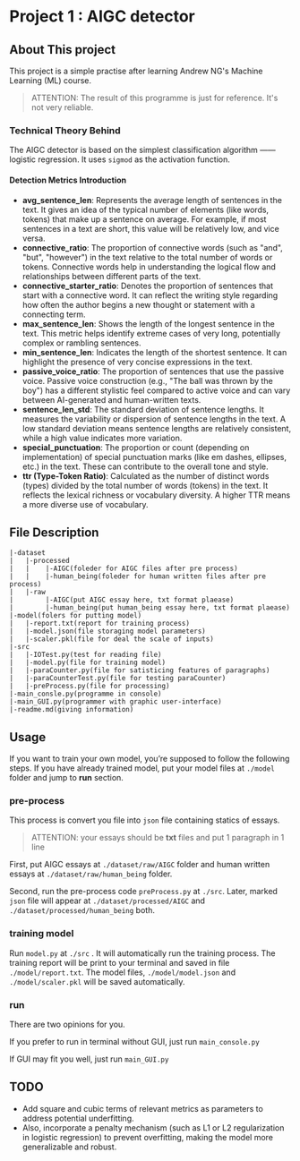 # Project 1 : AIGC detector

## About This project

This project is a simple practise after learning Andrew NG's Machine Learning (ML) course.

> ATTENTION: The result of this programme is just for reference. It's not very reliable.

### Technical Theory Behind
 
The AIGC detector is based on the simplest classification algorithm —— logistic regression. It uses `sigmod` as the activation function.
#### Detection Metrics Introduction
- **avg_sentence_len**: Represents the average length of sentences in the text. It gives an idea of the typical number of elements (like words, tokens) that make up a sentence on average. For example, if most sentences in a text are short, this value will be relatively low, and vice versa.
- **connective_ratio**: The proportion of connective words (such as "and", "but", "however") in the text relative to the total number of words or tokens. Connective words help in understanding the logical flow and relationships between different parts of the text.
- **connective_starter_ratio**: Denotes the proportion of sentences that start with a connective word. It can reflect the writing style regarding how often the author begins a new thought or statement with a connecting term.
- **max_sentence_len**: Shows the length of the longest sentence in the text. This metric helps identify extreme cases of very long, potentially complex or rambling sentences.
- **min_sentence_len**: Indicates the length of the shortest sentence. It can highlight the presence of very concise expressions in the text.
- **passive_voice_ratio**: The proportion of sentences that use the passive voice. Passive voice construction (e.g., "The ball was thrown by the boy") has a different stylistic feel compared to active voice and can vary between AI-generated and human-written texts.
- **sentence_len_std**: The standard deviation of sentence lengths. It measures the variability or dispersion of sentence lengths in the text. A low standard deviation means sentence lengths are relatively consistent, while a high value indicates more variation.
- **special_punctuation**: The proportion or count (depending on implementation) of special punctuation marks (like em dashes, ellipses, etc.) in the text. These can contribute to the overall tone and style.
- **ttr (Type-Token Ratio)**: Calculated as the number of distinct words (types) divided by the total number of words (tokens) in the text. It reflects the lexical richness or vocabulary diversity. A higher TTR means a more diverse use of vocabulary.

## File Description
```
|-dataset
|   |-processed
|   |    |-AIGC(foleder for AIGC files after pre process)
|   |    |-human_being(foleder for human written files after pre process)
|   |-raw
|        |-AIGC(put AIGC essay here, txt format plaease)
|        |-human_being(put human_being essay here, txt format plaease)
|-model(folers for putting model)
|   |-report.txt(report for training process)
|   |-model.json(file storaging model parameters)
|   |-scaler.pkl(file for deal the scale of inputs)
|-src
|   |-IOTest.py(test for reading file)
|   |-model.py(file for training model)
|   |-paraCounter.py(file for satisticing features of paragraphs)
|   |-paraCounterTest.py(file for testing paraCounter)
|   |-preProcess.py(file for processing)
|-main_consle.py(programme in console)
|-main_GUI.py(programmer with graphic user-interface)
|-readme.md(giving information)
```
## Usage

If you want to train your own model, you’re supposed to follow the following steps. If you have already trained model, put your model files at `./model` folder and jump to **run** section.

### pre-process

This process is convert you file into `json` file containing statics of essays.

>ATTENTION: your essays should be **txt** files and put 1 paragraph in 1 line

First, put AIGC essays at `./dataset/raw/AIGC` folder and human written essays at `./dataset/raw/human_being` folder.

Second, run the pre-process code `preProcess.py` at `./src`. Later, marked `json` file will appear at `./dataset/processed/AIGC` and `./dataset/processed/human_being` both.

### training model

Run `model.py` at `./src` . It will automatically run the training process. The training report will be print to your terminal and saved in file `./model/report.txt`. The model files, `./model/model.json` and `./model/scaler.pkl` will be saved automatically.

### run

There are two opinions for you.

If you prefer to run in terminal without GUI, just run `main_console.py`

If GUI may fit you well, just run `main_GUI.py`

## TODO
- Add square and cubic terms of relevant metrics as parameters to address potential underfitting. 
- Also, incorporate a penalty mechanism (such as L1 or L2 regularization in logistic regression) to prevent overfitting, making the model more generalizable and robust.
 